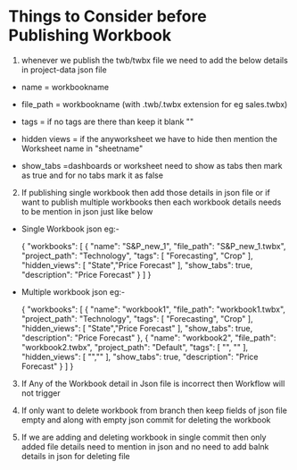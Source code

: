 # Things to Consider before Publishing Workbook

1) whenever we publish the twb/twbx file we need to add the below details in project-data json file

 * name          = workbookname

 * file_path     = workbookname (with .twb/.twbx extension for eg sales.twbx) 

 * tags          = if no tags are there than keep it blank ""

 * hidden views  = if the anyworksheet we have to hide then mention the Worksheet name in "sheetname" 

 * show_tabs     =dashboards or worksheet need to show as tabs then mark as true and for no tabs mark it as false

2) If publishing single workbook then add those details in json file or if want to publish multiple workbooks then each workbook details needs to be mention in json   just like below

* Single Workbook json eg:-
  
  {
  "workbooks": [
    {
      "name": "S&P_new_1",
      "file_path": "S&P_new_1.twbx",
      "project_path": "Technology",
      "tags": [
        "Forecasting",
        "Crop"
      ],
      "hidden_views": [
        "State","Price Forecast"
      ],
      "show_tabs": true,
      "description": "Price Forecast"
    }
  ]
}

* Multiple workbook json eg:-

  {
  "workbooks": [
         {
      "name": "workbook1",
      "file_path": "workbook1.twbx",
      "project_path": "Technology",
      "tags": [
        "Forecasting",
        "Crop"
      ],
      "hidden_views": [
        "State","Price Forecast"
      ],
      "show_tabs": true,
      "description": "Price Forecast"
    },
    {
      "name": "workbook2",
      "file_path": "workbook2.twbx",
      "project_path": "Default",
      "tags": [
        "",
        ""
      ],
      "hidden_views": [
        "",""
      ],
      "show_tabs": true,
      "description": "Price Forecast"
    }
  ]
}

3) If Any of the Workbook detail in Json file is incorrect then Workflow will not trigger

4) If only want to delete workbook from branch then keep fields of json file empty and along with empty json commit for deleting the workbook

5) If we are adding and deleting workbook in single commit then only added file details need to mention in json and no need to add balnk details in json for deleting file 


